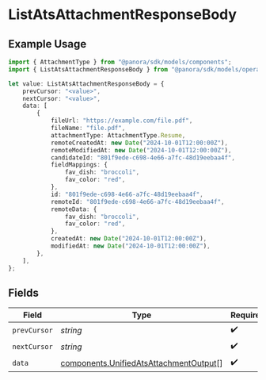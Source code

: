 # ListAtsAttachmentResponseBody

## Example Usage

```typescript
import { AttachmentType } from "@panora/sdk/models/components";
import { ListAtsAttachmentResponseBody } from "@panora/sdk/models/operations";

let value: ListAtsAttachmentResponseBody = {
    prevCursor: "<value>",
    nextCursor: "<value>",
    data: [
        {
            fileUrl: "https://example.com/file.pdf",
            fileName: "file.pdf",
            attachmentType: AttachmentType.Resume,
            remoteCreatedAt: new Date("2024-10-01T12:00:00Z"),
            remoteModifiedAt: new Date("2024-10-01T12:00:00Z"),
            candidateId: "801f9ede-c698-4e66-a7fc-48d19eebaa4f",
            fieldMappings: {
                fav_dish: "broccoli",
                fav_color: "red",
            },
            id: "801f9ede-c698-4e66-a7fc-48d19eebaa4f",
            remoteId: "801f9ede-c698-4e66-a7fc-48d19eebaa4f",
            remoteData: {
                fav_dish: "broccoli",
                fav_color: "red",
            },
            createdAt: new Date("2024-10-01T12:00:00Z"),
            modifiedAt: new Date("2024-10-01T12:00:00Z"),
        },
    ],
};
```

## Fields

| Field                                                                                            | Type                                                                                             | Required                                                                                         | Description                                                                                      |
| ------------------------------------------------------------------------------------------------ | ------------------------------------------------------------------------------------------------ | ------------------------------------------------------------------------------------------------ | ------------------------------------------------------------------------------------------------ |
| `prevCursor`                                                                                     | *string*                                                                                         | :heavy_check_mark:                                                                               | N/A                                                                                              |
| `nextCursor`                                                                                     | *string*                                                                                         | :heavy_check_mark:                                                                               | N/A                                                                                              |
| `data`                                                                                           | [components.UnifiedAtsAttachmentOutput](../../models/components/unifiedatsattachmentoutput.md)[] | :heavy_check_mark:                                                                               | N/A                                                                                              |
